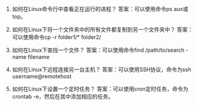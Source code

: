 

1. 如何在Linux命令行中查看正在运行的进程？
答案：可以使用命令ps aux或top。

2. 如何在Linux下将一个文件夹中的所有文件都复制到另一个文件夹中？
答案：可以使用命令cp -r folder1/* folder2/

3. 如何在Linux下查找一个文件？
答案：可以使用命令find /path/to/search -name filename

4. 如何在Linux下远程连接另一台主机？
答案：可以使用SSH协议，命令为ssh username@remotehost

5. 如何在Linux下设置一个定时任务？
答案：可以使用cron定时任务，命令为crontab -e，然后在其中添加相应的任务。